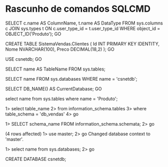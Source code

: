 # Rascunho de comandos SQLCMD

SELECT c.name AS ColumnName, t.name AS DataType
FROM sys.columns c
JOIN sys.types t ON c.user_type_id = t.user_type_id
WHERE object_id = OBJECT_ID('Produto');
GO

CREATE TABLE SistemaVendas.Clientes (
    Id INT PRIMARY KEY IDENTITY,
    Nome NVARCHAR(100),
    Preco DECIMAL(18,2)
);
GO

USE csnetdb;
GO

SELECT name AS TableName
FROM sys.tables;


SELECT name 
FROM sys.databases 
WHERE name = 'csnetdb';


SELECT DB_NAME() AS CurrentDatabase;
GO


 select name from sys.tables where name = 'Produto';

1> select table_name
2> from information_schema.tables
3> where table_schema = 'db_vendas'
4> go

1> SELECT schema_name FROM information_schema.schemata;
2> go

(4 rows affected)
1> use master;
2> go
Changed database context to 'master'.


1> select name from sys.databases;
2> go

CREATE DATABASE csnetdb;

